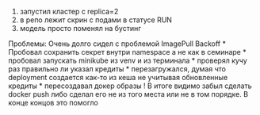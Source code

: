 1) запустил кластер с replica=2
2) в репо лежит скрин с подами в статусе RUN
3) модель просто поменял на бустинг

Проблемы:
Очень долго сидел с проблемой ImagePull Backoff
    * Пробовал сохранить секрет внутри namespace а не как в семинаре
    * пробовал запускать minikube из venv и из терминала
    * проверял кучу раз правильно ли указал кредиты
    * перезагружался, думая что deployment создается как-то из кеша не учитывая обновленные кредиты
    * пересоздавал докер образы
    ! В итоге видимо забыл сделать docker push либо сделал его не из того места или не в том порядке. В конце концов это помогло

